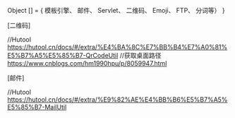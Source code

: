 
Object [] = {
模板引擎、
邮件、
Servlet、
二维码、
Emoji、
FTP、
分词等）
}

[二维码]

//Hutool
https://hutool.cn/docs/#/extra/%E4%BA%8C%E7%BB%B4%E7%A0%81%E5%B7%A5%E5%85%B7-QrCodeUtil
//获取桌面路径
https://www.cnblogs.com/hm1990hpu/p/8059947.html

[邮件]

//Hutool
https://hutool.cn/docs/#/extra/%E9%82%AE%E4%BB%B6%E5%B7%A5%E5%85%B7-MailUtil

